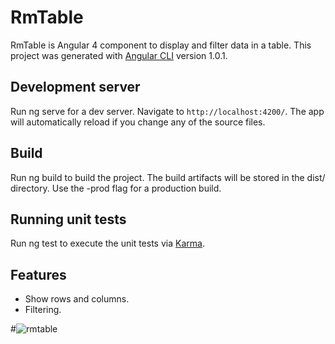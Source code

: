 # RmTable
RmTable is Angular 4 component to display and filter data in a table.
This project was generated with [Angular CLI](https://github.com/angular/angular-cli) version 1.0.1.

## Development server
Run ng serve for a dev server. Navigate to `http://localhost:4200/`. The app will automatically reload if you change any of the source files.

## Build
Run ng build to build the project. The build artifacts will be stored in the dist/ directory. Use the -prod flag for a production build.

## Running unit tests
Run ng test to execute the unit tests via [Karma](https://karma-runner.github.io).

## Features
- Show rows and columns.
- Filtering.

#![rmtable](https://user-images.githubusercontent.com/6324794/27255894-2dcc28fa-537e-11e7-85c0-7c84d769be09.png)
